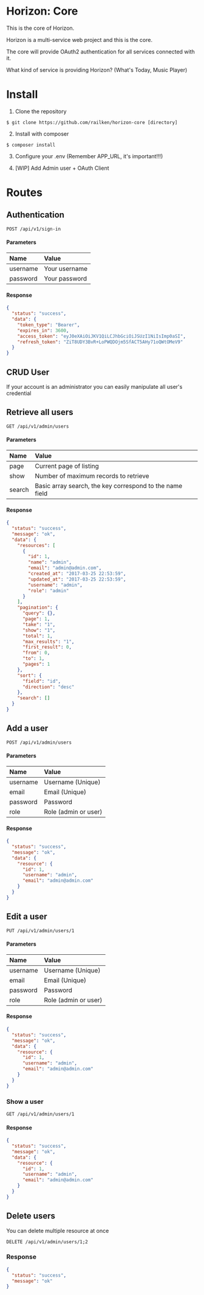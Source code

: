 # Horizon: Core

This is the core of Horizon.

Horizon is a multi-service web project and this is the core.

The core will provide OAuth2 authentication for all services connected with it.

What kind of service is providing Horizon? (What's Today, Music Player)

# Install

1) Clone the repository
```
$ git clone https://github.com/railken/horizon-core [directory]
```
2) Install with composer
```
$ composer install
```
3) Configure your .env (Remember APP_URL, it's important!!!)

4) [WIP] Add Admin user + OAuth Client

# Routes

## Authentication

```
POST /api/v1/sign-in
```

#### Parameters
| Name     | Value         |
|:---------|:--------------|
| username | Your username |
| password | Your password |

#### Response

```json
{
  "status": "success",
  "data": {
    "token_type": "Bearer",
    "expires_in": 3600,
    "access_token": "eyJ0eXAiOiJKV1QiLCJhbGciOiJSUzI1NiIsImp0aSI",
    "refresh_token": "ZiT8UDY3BvR+LoPWQDOjm5SfACT5AHy71oQWtOMeV9"
  }
}
```



## CRUD User 

If your account is an administrator you can easily manipulate all user's credential

## Retrieve all users
```
GET /api/v1/admin/users
```

#### Parameters
| Name     | Value         |
|:---------|:--------------|
| page     | Current page of listing |
| show     | Number of maximum records to retrieve |
| search   | Basic array search, the key correspond to the name field |

#### Response

```json
{
  "status": "success",
  "message": "ok",
  "data": {
    "resources": [
      {
        "id": 1,
        "name": "admin",
        "email": "admin@admin.com",
        "created_at": "2017-03-25 22:53:59",
        "updated_at": "2017-03-25 22:53:59",
        "username": "admin",
        "role": "admin"
      }
    ],
    "pagination": {
      "query": {},
      "page": 1,
      "take": "1",
      "show": "1",
      "total": 1,
      "max_results": "1",
      "first_result": 0,
      "from": 0,
      "to": 1,
      "pages": 1
    },
    "sort": {
      "field": "id",
      "direction": "desc"
    },
    "search": []
  }
}
```


## Add a user
```
POST /api/v1/admin/users
```

#### Parameters
| Name     | Value         |
|:---------|:--------------|
| username | Username (Unique) |
| email    | Email (Unique) |
| password | Password |
| role 	   | Role (admin or user) |

#### Response

```json
{
  "status": "success",
  "message": "ok",
  "data": {
    "resource": {
      "id": 1,
      "username": "admin",
      "email": "admin@admin.com"
    }
  }
}
```

## Edit a user
```
PUT /api/v1/admin/users/1
```

#### Parameters
| Name     | Value         |
|:---------|:--------------|
| username | Username (Unique) |
| email    | Email (Unique) |
| password | Password |
| role 	   | Role (admin or user) |

#### Response

```json
{
  "status": "success",
  "message": "ok",
  "data": {
    "resource": {
      "id": 1,
      "username": "admin",
      "email": "admin@admin.com"
    }
  }
}
```

### Show a user
```
GET /api/v1/admin/users/1
```

#### Response

```json
{
  "status": "success",
  "message": "ok",
  "data": {
    "resource": {
      "id": 1,
      "username": "admin",
      "email": "admin@admin.com"
    }
  }
}
```

## Delete users

You can delete multiple resource at once
```
DELETE /api/v1/admin/users/1;2
```

### Response

```json
{
  "status": "success",
  "message": "ok"
}
```


